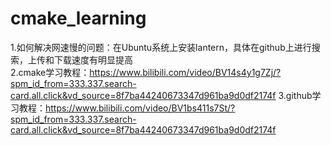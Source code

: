 # cmake_learning
1.如何解决网速慢的问题：在Ubuntu系统上安装lantern，具体在github上进行搜索，上传和下载速度有明显提高  
2.cmake学习教程：https://www.bilibili.com/video/BV14s4y1g7Zj/?spm_id_from=333.337.search-card.all.click&vd_source=8f7ba44240673347d961ba9d0df2174f
3.github学习教程：https://www.bilibili.com/video/BV1bs411s7St/?spm_id_from=333.337.search-card.all.click&vd_source=8f7ba44240673347d961ba9d0df2174f

